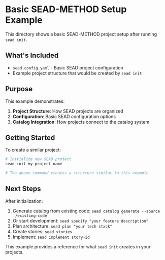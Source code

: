 # Basic SEAD-METHOD Setup Example

This directory shows a basic SEAD-METHOD project setup after running `sead init`.

## What's Included

- `sead.config.yaml` - Basic SEAD project configuration
- Example project structure that would be created by `sead init`

## Purpose

This example demonstrates:
1. **Project Structure**: How SEAD projects are organized
2. **Configuration**: Basic SEAD configuration options
3. **Catalog Integration**: How projects connect to the catalog system

## Getting Started

To create a similar project:

```bash
# Initialize new SEAD project
sead init my-project-name

# The above command creates a structure similar to this example
```

## Next Steps

After initialization:
1. Generate catalog from existing code: `sead catalog generate --source ./existing-code`
2. Or start development: `sead specify "your feature description"`
3. Plan architecture: `sead plan "your tech stack"`
4. Create stories: `sead stories`
5. Implement: `sead implement story-id`

This example provides a reference for what `sead init` creates in your projects.